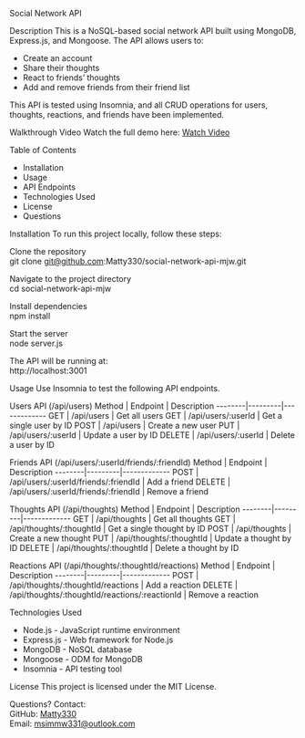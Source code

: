 Social Network API

Description
This is a NoSQL-based social network API built using MongoDB, Express.js, and Mongoose. The API allows users to:
- Create an account
- Share their thoughts
- React to friends’ thoughts
- Add and remove friends from their friend list

This API is tested using Insomnia, and all CRUD operations for users, thoughts, reactions, and friends have been implemented.

Walkthrough Video
Watch the full demo here: [Watch Video](https://drive.google.com/file/d/1oxVBzcga2X5EIg7VbZR2ekN_25sabUpi/view?usp=sharing)

Table of Contents
- Installation
- Usage
- API Endpoints
- Technologies Used
- License
- Questions

Installation
To run this project locally, follow these steps:

Clone the repository  
git clone git@github.com:Matty330/social-network-api-mjw.git

Navigate to the project directory  
cd social-network-api-mjw

Install dependencies  
npm install

Start the server  
node server.js

The API will be running at:  
http://localhost:3001

Usage
Use Insomnia to test the following API endpoints.

Users API (/api/users)
Method | Endpoint | Description
--------|---------|-------------
GET | /api/users | Get all users
GET | /api/users/:userId | Get a single user by ID
POST | /api/users | Create a new user
PUT | /api/users/:userId | Update a user by ID
DELETE | /api/users/:userId | Delete a user by ID

Friends API (/api/users/:userId/friends/:friendId)
Method | Endpoint | Description
--------|---------|-------------
POST | /api/users/:userId/friends/:friendId | Add a friend
DELETE | /api/users/:userId/friends/:friendId | Remove a friend

Thoughts API (/api/thoughts)
Method | Endpoint | Description
--------|---------|-------------
GET | /api/thoughts | Get all thoughts
GET | /api/thoughts/:thoughtId | Get a single thought by ID
POST | /api/thoughts | Create a new thought
PUT | /api/thoughts/:thoughtId | Update a thought by ID
DELETE | /api/thoughts/:thoughtId | Delete a thought by ID

Reactions API (/api/thoughts/:thoughtId/reactions)
Method | Endpoint | Description
--------|---------|-------------
POST | /api/thoughts/:thoughtId/reactions | Add a reaction
DELETE | /api/thoughts/:thoughtId/reactions/:reactionId | Remove a reaction

Technologies Used
- Node.js - JavaScript runtime environment
- Express.js - Web framework for Node.js
- MongoDB - NoSQL database
- Mongoose - ODM for MongoDB
- Insomnia - API testing tool

License
This project is licensed under the MIT License.

Questions?
Contact:  
GitHub: [Matty330](https://github.com/Matty330)  
Email: msimmw331@outlook.com
